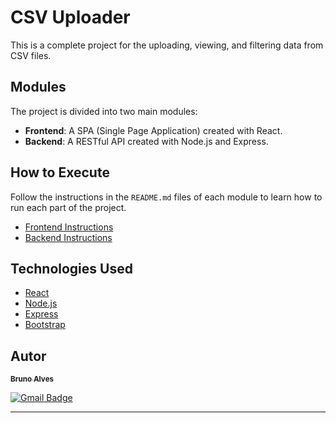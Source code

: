 # CSV Uploader

This is a complete project for the uploading, viewing, and filtering data from CSV files.

## Modules

The project is divided into two main modules:

- **Frontend**: A SPA (Single Page Application) created with React.
- **Backend**: A RESTful API created with Node.js and Express.

## How to Execute

Follow the instructions in the `README.md` files of each module to learn how to run each part of the project.

- [Frontend Instructions](/frontend/README.md)
- [Backend Instructions](/backend/README.md)

## Technologies Used

- [React](https://reactjs.org/)
- [Node.js](https://nodejs.org/en/)
- [Express](https://expressjs.com/)
- [Bootstrap](https://getbootstrap.com/)

## Autor

<a href="https://www.linkedin.com/in/brunoalou/" target=”_blank”>
 <sub><b>Bruno Alves</b></sub></a> <a href="https://www.linkedin.com/in/brunoalou/" title="LinkedIn"></a>
 <br />
 
[![Gmail Badge](https://img.shields.io/badge/-bruunieng@gmail.com-c14438?style=flat-square&logo=Gmail&logoColor=white&link=mailto:bruunieng@gmail.com)](mailto:bruunieng@gmail.com)

---
